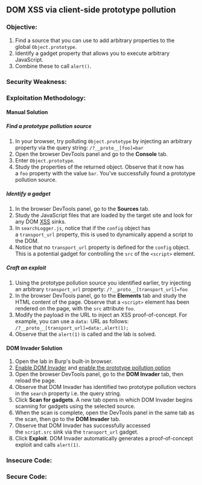 ## DOM XSS via client-side prototype pollution

### Objective:
1. Find a source that you can use to add arbitrary properties to the global `Object.prototype`.
2. Identify a gadget property that allows you to execute arbitrary JavaScript.
3. Combine these to call `alert()`.

### Security Weakness:

### Exploitation Methodology:
#### Manual Solution
##### Find a prototype pollution source
1. In your browser, try polluting `Object.prototype` by injecting an arbitrary property via the query string:
    `/?__proto__[foo]=bar`
2. Open the browser DevTools panel and go to the **Console** tab.
3. Enter `Object.prototype`.
4. Study the properties of the returned object. Observe that it now has a `foo` property with the value `bar`. You've successfully found a prototype pollution source.

##### Identify a gadget
1. In the browser DevTools panel, go to the **Sources** tab.
2. Study the JavaScript files that are loaded by the target site and look for any DOM [XSS](https://portswigger.net/web-security/cross-site-scripting) sinks.
3. In `searchLogger.js`, notice that if the `config` object has a `transport_url` property, this is used to dynamically append a script to the DOM.
4. Notice that no `transport_url` property is defined for the `config` object. This is a potential gadget for controlling the `src` of the `<script>` element.

##### Craft an exploit
1. Using the prototype pollution source you identified earlier, try injecting an arbitrary `transport_url` property:
    `/?__proto__[transport_url]=foo`
2. In the browser DevTools panel, go to the **Elements** tab and study the HTML content of the page. Observe that a `<script>` element has been rendered on the page, with the `src` attribute `foo`.
3. Modify the payload in the URL to inject an XSS proof-of-concept. For example, you can use a `data:` URL as follows:    
    `/?__proto__[transport_url]=data:,alert(1);`
4. Observe that the `alert(1)` is called and the lab is solved.

#### DOM Invader Solution
1. Open the lab in Burp's built-in browser.
2. [Enable DOM Invader](https://portswigger.net/burp/documentation/desktop/tools/dom-invader/enabling) and [enable the prototype pollution option](https://portswigger.net/burp/documentation/desktop/tools/dom-invader/prototype-pollution#enabling-prototype-pollution)
3. Open the browser DevTools panel, go to the **DOM Invader** tab, then reload the page.
4. Observe that DOM Invader has identified two prototype pollution vectors in the `search` property i.e. the query string.
5. Click **Scan for gadgets**. A new tab opens in which DOM Invader begins scanning for gadgets using the selected source.
6. When the scan is complete, open the DevTools panel in the same tab as the scan, then go to the **DOM Invader** tab.
7. Observe that DOM Invader has successfully accessed the `script.src` sink via the `transport_url` gadget.
8. Click **Exploit**. DOM Invader automatically generates a proof-of-concept exploit and calls `alert(1)`.

### Insecure Code:

### Secure Code:
